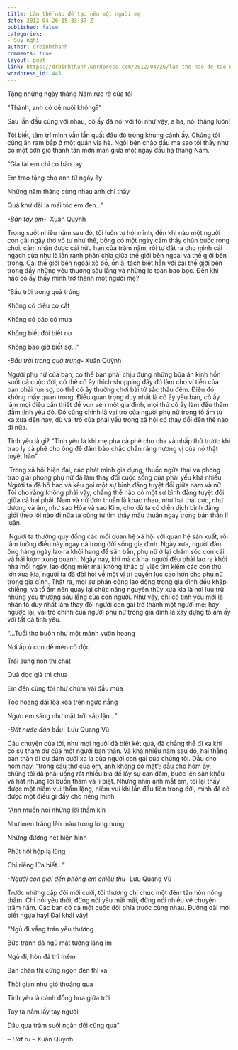 ```yaml
---
title: Làm thế nào để tạo nên một người mẹ
date: 2012-04-26 15:33:37 Z
published: false
categories:
- Suy nghĩ
author: drbinhthanh
comments: true
layout: post
link: https://drbinhthanh.wordpress.com/2012/04/26/lam-the-nao-de-tao-nen-mot-nguoi-me/
wordpress_id: 445
---
```


Tặng những ngày tháng Năm rực rỡ của tôi




"Thành, anh có dễ nuôi không?"




Sau lần đầu cùng với nhau, cô ấy đã nói với tôi như vậy, a ha, nói thẳng luôn!




Tôi biết, tâm trí mình vẫn lẩn quất đâu đó trong khung cảnh ấy. Chúng tôi cùng ăn ram bắp ở một quán vỉa hè. Ngồi bên chảo dầu mà sao tôi thấy như có một cơn gió thanh tân mơn man giữa một ngày đầu hạ tháng Năm.




“Gia tài em chỉ có bàn tay




Em trao tặng cho anh từ ngày ấy




Những năm tháng cùng nhau anh chỉ thấy




Quá khứ dài là mái tóc em đen…”




_-Bàn tay em-_  Xuân Quỳnh<!-- more -->




Trong suốt nhiều năm sau đó, tôi luôn tự hỏi mình, đến khi nào một người con gái ngây thơ vô tư như thế, bỗng có một ngày cảm thấy chùn bước rong chơi, cảm nhận được cái hữu hạn của trăm năm, rồi tự đặt ra cho mình cái ngạch cửa như là lằn ranh phân chia giữa thế giới bên ngoài và thế giới bên trong. Cái thế giới bên ngoài xô bồ, ồn ã, tách biệt hẳn với cái thế giới bên trong đầy những yêu thương sâu lắng và những lo toan bao bọc. Đến khi nào cô ấy thấy mình trở thành một người mẹ?




“Bầu trời trong quả trứng




Không có diều có cắt




Không có bão có mưa




Không biết đói biết no




Không bao giờ biết sợ…”




_-Bầu trời trong quả trứng-_ Xuân Quỳnh




Người phụ nữ của bạn, có thể bạn phải chịu đựng những bữa ăn kinh hồn suốt cả cuộc đời, có thể cô ấy thích shopping đây đó làm cho ví tiền của bạn phải run sợ, có thể cô ấy thường chơi bài tứ sắc thâu đêm. Điều đó không mấy quan trọng. Điều quan trọng duy nhất là cô ấy yêu bạn, cô ấy làm mọi điều cần thiết để vun vén một gia đình, mọi thứ cô ấy làm đều thấm đẫm tình yêu đó. Đó cũng chính là vai trò của người phụ nữ trong tổ ấm từ xa xưa đến nay, dù vài trò của phái yếu trong xã hội có thay đổi đến thế nào đi nữa.




Tình yêu là gì? "Tình yêu là khi mẹ pha cà phê cho cha và nhấp thử trước khi trao ly cà phê cho ông để đảm bảo chắc chắn rằng hương vị của nó thật tuyệt hảo"




 Trong xã hội hiện đại, các phát mình gia dụng, thuốc ngừa thai và phong trào giải phóng phụ nữ đã làm thay đổi cuộc sống của phái yếu khá nhiều. Người ta đã hô hào và kêu gọi một sự bình đẳng tuyệt đối giữa nam và nữ. Tôi cho rằng không phải vậy, chẳng thể nào có một sự bình đẳng tuyệt đối giữa cả hai phái. Nam và nữ đơn thuần là khác nhau, như hai thái cực, như dương và âm, như sao Hỏa và sao Kim, cho dù ta có diễn dịch bình đẳng giới theo lối nào đi nữa ta cũng tự tìm thấy mâu thuẫn ngay trong bản thân lí luận.




 Người ta thường quy đồng các mối quan hệ xã hội với quan hệ sản xuất, rồi lầm tưởng điều này ngay cả trong đời sống gia đình. Ngày xưa, người đàn ông hàng ngày lao ra khỏi hang để săn bắn, phụ nữ ở lại chăm sóc con cái và hái lượm xung quanh. Ngày nay, khi mà cả hai người đều phải lao ra khỏi nhà mỗi ngày, lao động miệt mài không khác gì việc tìm kiếm các con thú lớn xưa kia, người ta đã đòi hỏi về một vị trí quyền lực cao hơn cho phụ nữ trong gia đình. Thật ra, mọi sự phân công lao động trong gia đình đều khập khiễng, và tổ ấm nên quay lại chức năng nguyên thủy xưa kia là nơi lưu trữ những yêu thương sâu lắng của con người. Như vậy, chỉ có tình yêu mới là nhân tố duy nhất làm thay đổi người con gái trở thành một người mẹ; hay ngược lại, vai trò chính của người phụ nữ trong gia đình là xây dựng tổ ấm ấy với tất cả tình yêu.




“…Tuổi thơ buồn như một mảnh vườn hoang




Nơi ấp ủ con dế mèn cô độc




Trái sung non thì chát




Quả dọc già thì chua




Em đến cùng tôi như chùm vải đầu mùa




Tóc hoang dại lòa xòa trên ngực nắng




Ngực em sáng như mặt trời sắp lặn…”




_-Đất nước đàn bầu-_ Lưu Quang Vũ




Câu chuyện của tôi, như mọi người đã biết kết quả, đã chẳng thể đi xa khi có sự tham dự của một người bạn thân. Và khá nhiều năm sau đó, hai thằng bạn thân đi dự đám cưới xa lạ của người con gái của chúng tôi. Dẫu cho hôm nay, “trong câu thơ của em, anh không có mặt”; dẫu cho hôm ấy, chúng tôi đã phải uống rất nhiều bia để lấy sự can đảm, bước lên sân khấu và hát những lời buồn thảm và li biệt. Nhưng nhìn ánh mắt em, tôi lại thấy được một niềm vui thầm lặng, niềm vui khi lần đầu tiên trong đời, mình đã có được một điều gì đấy cho riêng mình




“Anh muốn nói những lời thầm kín




Như men trắng lên màu trong lòng nung




Những đường nét hiện hình




Phút hồi hộp lạ lùng




Chỉ riêng lửa biết…”




_-Người con giai đến phòng em chiều thu-_ Lưu Quang Vũ




Trước những cặp đôi mới cưới, tôi thường chỉ chúc một đêm tân hôn nồng thắm. Chỉ nói yêu thôi, đừng nói yêu mãi mãi, đừng nói nhiều về chuyện trăm năm. Các bạn có cả một cuộc đời phía trước cùng nhau. Đường dài mới biết ngựa hay! Đại khái vậy!




“Ngủ đi vầng trán yêu thương




Bức tranh đã ngủ mặt tường lặng im




Ngủ đi, hòn đá thì mềm




Bàn chân thì cứng ngọn đèn thì xa




Thời gian như gió thoảng qua




Tình yêu là cánh đồng hoa giữa trời




Tay ta nắm lấy tay người




Dẫu qua trăm suối ngàn đồi cũng qua”




_– Hát ru –_ Xuân Quỳnh
